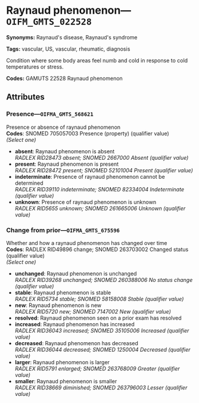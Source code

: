 # Raynaud phenomenon—`OIFM_GMTS_022528`

**Synonyms:** Raynaud's disease, Raynaud's syndrome

**Tags:** vascular, US, vascular, rheumatic, diagnosis

Condition where some body areas feel numb and cold in response to cold temperatures or stress.

**Codes:** GAMUTS 22528 Raynaud phenomenon

## Attributes

### Presence—`OIFMA_GMTS_568621`

Presence or absence of raynaud phenomenon  
**Codes**: SNOMED 705057003 Presence (property) (qualifier value)  
*(Select one)*

- **absent**: Raynaud phenomenon is absent  
_RADLEX RID28473 absent; SNOMED 2667000 Absent (qualifier value)_
- **present**: Raynaud phenomenon is present  
_RADLEX RID28472 present; SNOMED 52101004 Present (qualifier value)_
- **indeterminate**: Presence of raynaud phenomenon cannot be determined  
_RADLEX RID39110 indeterminate; SNOMED 82334004 Indeterminate (qualifier value)_
- **unknown**: Presence of raynaud phenomenon is unknown  
_RADLEX RID5655 unknown; SNOMED 261665006 Unknown (qualifier value)_

### Change from prior—`OIFMA_GMTS_675596`

Whether and how a raynaud phenomenon has changed over time  
**Codes**: RADLEX RID49896 change; SNOMED 263703002 Changed status (qualifier value)  
*(Select one)*

- **unchanged**: Raynaud phenomenon is unchanged  
_RADLEX RID39268 unchanged; SNOMED 260388006 No status change (qualifier value)_
- **stable**: Raynaud phenomenon is stable  
_RADLEX RID5734 stable; SNOMED 58158008 Stable (qualifier value)_
- **new**: Raynaud phenomenon is new  
_RADLEX RID5720 new; SNOMED 7147002 New (qualifier value)_
- **resolved**: Raynaud phenomenon seen on a prior exam has resolved  
- **increased**: Raynaud phenomenon has increased  
_RADLEX RID36043 increased; SNOMED 35105006 Increased (qualifier value)_
- **decreased**: Raynaud phenomenon has decreased  
_RADLEX RID36044 decreased; SNOMED 1250004 Decreased (qualifier value)_
- **larger**: Raynaud phenomenon is larger  
_RADLEX RID5791 enlarged; SNOMED 263768009 Greater (qualifier value)_
- **smaller**: Raynaud phenomenon is smaller  
_RADLEX RID38669 diminished; SNOMED 263796003 Lesser (qualifier value)_